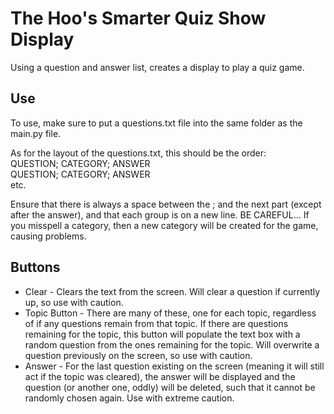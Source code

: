 # The Hoo's Smarter Quiz Show Display
Using a question and answer list, creates a display to play a quiz game.

## Use
To use, make sure to put a questions.txt file into the same folder as the main.py file.

As for the layout of the questions.txt, this should be the order: <br />
QUESTION; CATEGORY; ANSWER <br />
QUESTION; CATEGORY; ANSWER <br />
etc.

Ensure that there is always a space between the ; and the next part (except after the answer), and that each group is on a new line.
BE CAREFUL… If you misspell a category, then a new category will be created for the game, causing problems. 

## Buttons
- Clear - Clears the text from the screen. Will clear a question if currently up, so use with caution.
- Topic Button - There are many of these, one for each topic, regardless of if any questions remain from that topic. If there are questions remaining for the topic, this button will populate the text box with a random question from the ones remaining for the topic. Will overwrite a question previously on the screen, so use with caution.
- Answer - For the last question existing on the screen (meaning it will still act if the topic was cleared), the answer will be displayed and the question (or another one, oddly) will be deleted, such that it cannot be randomly chosen again. Use with extreme caution.

